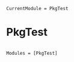 ```@meta
CurrentModule = PkgTest
```

# PkgTest

```@index
```

```@autodocs
Modules = [PkgTest]
```
